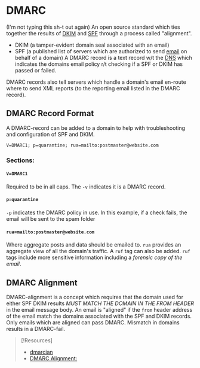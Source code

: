 # DMARC
(I'm not typing this sh-t out again)
An open source standard which ties together the results of [DKIM](/cybersecurity/defense/domainkeys-identified-mail.md) and [SPF](SPF.md) through a process called "alignment".
- DKIM (a tamper-evident domain seal associated with an email)
- SPF (a published list of servers which are authorized to send [email](/networking/email.md) on behalf of a domain)
A DMARC record is a text record w/t the [DNS](../../networking/DNS/DNS.md) which indicates the domains email policy r/t checking if a SPF or DKIM has passed or failed.

DMARC records also tell servers which handle a domain's email en-route where to send XML reports (to the reporting email listed in the DMARC record).
## DMARC Record Format
A DMARC-record can be added to a domain to help with troubleshooting and configuration of SPF and DKIM.
```
V=DMARC1; p=quarantine; rua=mailto:postmaster@website.com
```
### Sections:
#### `V=DMARC1`
Required to be in all caps. The `-v` indicates it is a DMARC record. 
#### `p=quarantine`
`-p` indicates the DMARC policy in use. In this example, if a check fails, the email will be sent to the spam folder
#### `rua=mailto:postmaster@website.com`
Where aggregate posts and data should be emailed to. `rua` provides an aggregate view of all the domain's traffic. A `ruf` tag can also be added. `ruf` tags include more sensitive information including a *forensic copy of the email*.
## DMARC Alignment
DMARC-alignment is a concept which requires that the domain used for either SPF DKIM results *MUST MATCH THE DOMAIN IN THE FROM HEADER* in the email message body. An email is "aligned" if the `from` header address of the email match the domains associated with the SPF and DKIM records. Only emails which are aligned can pass DMARC. Mismatch in domains results in a DMARC-fail.

>[!Resources]
> - [dmarcian](https://dmarcian.com/what-is-a-dmarc-record/)
> - [DMARC Alignment:](https://dmarcian.com/alignment/)
